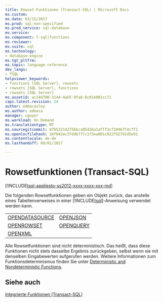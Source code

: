 ```yaml
---
title: Rowset-Funktionen (Transact-SQL) | Microsoft Docs
ms.custom: 
ms.date: 03/15/2017
ms.prod: sql-non-specified
ms.prod_service: sql-database
ms.service: 
ms.component: t-sql|functions
ms.reviewer: 
ms.suite: sql
ms.technology:
- database-engine
ms.tgt_pltfrm: 
ms.topic: language-reference
dev_langs:
- TSQL
helpviewer_keywords:
- functions [SQL Server], rowsets
- rowsets [SQL Server], functions
- rowsets [SQL Server]
ms.assetid: ac24d700-3144-4ab5-9fa8-8c014001cc71
caps.latest.revision: 24
author: edmacauley
ms.author: edmaca
manager: cguyer
ms.workload: On Demand
ms.translationtype: MT
ms.sourcegitcommit: 876522142756bca05416a1afff3cf10467f4c7f1
ms.openlocfilehash: 16f842ec37ddb777c1f3ea801c922f52791d5e91
ms.contentlocale: de-de
ms.lasthandoff: 09/01/2017

---
```

# <a name="rowset-functions-transact-sql"></a>Rowsetfunktionen (Transact-SQL)
[!INCLUDE[tsql-appliesto-ss2012-xxxx-xxxx-xxx-md](../../includes/tsql-appliesto-ss2012-xxxx-xxxx-xxx-md.md)]

  Die folgenden Rowsetfunktionen geben ein Objekt zurück, das anstelle eines Tabellenverweises in einer [!INCLUDE[tsql](../../includes/tsql-md.md)]-Anweisung verwendet werden kann.  
  
|||  
|-|-|  
|[OPENDATASOURCE](../../t-sql/functions/opendatasource-transact-sql.md)|[OPENJSON](../../t-sql/functions/openjson-transact-sql.md)|  
|[OPENROWSET](../../t-sql/functions/openrowset-transact-sql.md)|[OPENQUERY](../../t-sql/functions/openquery-transact-sql.md)|  
|[OPENXML](../../t-sql/functions/openxml-transact-sql.md)||  
  
 Alle Rowsetfunktionen sind nicht deterministisch. Das heißt, dass diese Funktionen nicht stets dasselbe Ergebnis zurückgeben, selbst wenn sie mit denselben Eingabewerten aufgerufen werden. Weitere Informationen zum Funktionsdeterminismus finden Sie unter [Deterministic and Nondeterministic Functions](../../relational-databases/user-defined-functions/deterministic-and-nondeterministic-functions.md).  
  
## <a name="see-also"></a>Siehe auch  
 [Integrierte Funktionen &#40;Transact-SQL&#41;](~/t-sql/functions/functions.md)  
  
  

